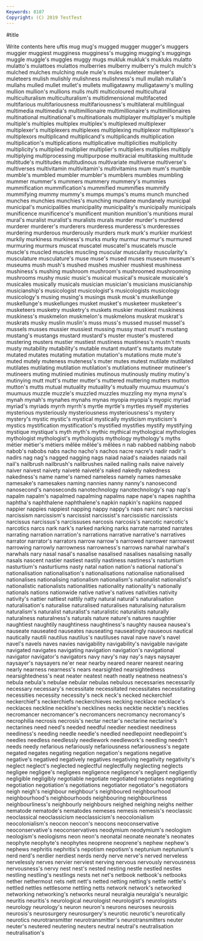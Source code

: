 ```yaml
---
Keywords: 8107
Copyright: (C) 2019 TestTest
---
```


#title

Write contents here
uftis mug mug's mugged mugger
mugger's muggers muggier muggiest mugginess mugginess's mugging mugging's muggings muggle
muggle's muggles muggy mugs mukluk mukluk's mukluks mulatto mulatto's mulattoes
mulattos mulberries mulberry mulberry's mulch mulch's mulched mulches mulching mule
mule's mules muleteer muleteer's muleteers mulish mulishly mulishness mulishness's mull
mullah mullah's mullahs mulled mullet mullet's mullets mulligatawny mulligatawny's mulling
mullion mullion's mullions mulls multi multicoloured multicultural multiculturalism multiculturalism's multidimensional
multifaceted multifarious multifariousness multifariousness's multilateral multilingual multimedia multimedia's multimillionaire multimillionaire's
multimillionaires multinational multinational's multinationals multiplayer multiplayer's multiple multiple's multiples multiplex
multiplex's multiplexed multiplexer multiplexer's multiplexers multiplexes multiplexing multiplexor multiplexor's multiplexors
multiplicand multiplicand's multiplicands multiplication multiplication's multiplications multiplicative multiplicities multiplicity multiplicity's
multiplied multiplier multiplier's multipliers multiplies multiply multiplying multiprocessing multipurpose multiracial
multitasking multitude multitude's multitudes multitudinous multivariate multiverse multiverse's multiverses multivitamin
multivitamin's multivitamins mum mum's mumble mumble's mumbled mumbler mumbler's mumblers
mumbles mumbling mummer mummer's mummers mummery mummery's mummies mummification mummification's
mummified mummifies mummify mummifying mummy mummy's mumps mumps's mums munch
munched munches munchies munchies's munching mundane mundanely municipal municipal's municipalities
municipality municipality's municipally municipals munificence munificence's munificent munition munition's munitions
mural mural's muralist muralist's muralists murals murder murder's murdered murderer
murderer's murderers murderess murderess's murderesses murdering murderous murderously murders murk
murk's murkier murkiest murkily murkiness murkiness's murks murky murmur murmur's
murmured murmuring murmurs muscat muscatel muscatel's muscatels muscle muscle's muscled
muscles muscling muscular muscularity muscularity's musculature musculature's muse muse's mused
muses museum museum's museums mush mush's mushed mushes mushier mushiest
mushiness mushiness's mushing mushroom mushroom's mushroomed mushrooming mushrooms mushy music
music's musical musical's musicale musicale's musicales musically musicals musician musician's
musicians musicianship musicianship's musicologist musicologist's musicologists musicology musicology's musing musing's
musings musk musk's muskellunge muskellunge's muskellunges musket musket's musketeer musketeer's
musketeers musketry musketry's muskets muskier muskiest muskiness muskiness's muskmelon muskmelon's
muskmelons muskrat muskrat's muskrats musky muslin muslin's muss muss's mussed
mussel mussel's mussels musses mussier mussiest mussing mussy must must's
mustang mustang's mustangs mustard mustard's muster muster's mustered mustering musters
mustier mustiest mustiness mustiness's mustn't musts musty mutability mutability's mutable
mutant mutant's mutants mutate mutated mutates mutating mutation mutation's mutations
mute mute's muted mutely muteness muteness's muter mutes mutest mutilate
mutilated mutilates mutilating mutilation mutilation's mutilations mutineer mutineer's mutineers muting
mutinied mutinies mutinous mutinously mutiny mutiny's mutinying mutt mutt's mutter
mutter's muttered muttering mutters mutton mutton's mutts mutual mutuality mutuality's
mutually muumuu muumuu's muumuus muzzle muzzle's muzzled muzzles muzzling my
myna myna's mynah mynah's mynahes mynahs mynas myopia myopia's myopic
myriad myriad's myriads myrrh myrrh's myrtle myrtle's myrtles myself mysteries
mysterious mysteriously mysteriousness mysteriousness's mystery mystery's mystic mystic's mystical mystically
mysticism mysticism's mystics mystification mystification's mystified mystifies mystify mystifying mystique
mystique's myth myth's mythic mythical mythological mythologies mythologist mythologist's mythologists
mythology mythology's myths métier métier's métiers mêlée mêlée's mêlées n
nab nabbed nabbing nabob nabob's nabobs nabs nacho nacho's nachos
nacre nacre's nadir nadir's nadirs nag nag's nagged nagging nags
naiad naiad's naiades naiads nail nail's nailbrush nailbrush's nailbrushes nailed
nailing nails naive naively naiver naivest naivety naiveté naiveté's naked
nakedly nakedness nakedness's name name's named nameless namely names namesake
namesake's namesakes naming nannies nanny nanny's nanosecond nanosecond's nanoseconds nanotechnology
nanotechnology's nap nap's napalm napalm's napalmed napalming napalms nape nape's
napes naphtha naphtha's naphthalene naphthalene's napkin napkin's napkins napped nappier
nappies nappiest napping nappy nappy's naps narc narc's narcissi narcissism
narcissism's narcissist narcissist's narcissistic narcissists narcissus narcissus's narcissuses narcosis narcosis's
narcotic narcotic's narcotics narcs nark nark's narked narking narks narrate
narrated narrates narrating narration narration's narrations narrative narrative's narratives narrator
narrator's narrators narrow narrow's narrowed narrower narrowest narrowing narrowly narrowness
narrowness's narrows narwhal narwhal's narwhals nary nasal nasal's nasalise nasalised
nasalises nasalising nasally nasals nascent nastier nastiest nastily nastiness nastiness's
nasturtium nasturtium's nasturtiums nasty natal nation nation's national national's nationalisation
nationalisation's nationalisations nationalise nationalised nationalises nationalising nationalism nationalism's nationalist nationalist's
nationalistic nationalists nationalities nationality nationality's nationally nationals nations nationwide native
native's natives nativities nativity nativity's nattier nattiest nattily natty natural
natural's naturalisation naturalisation's naturalise naturalised naturalises naturalising naturalism naturalism's naturalist
naturalist's naturalistic naturalists naturally naturalness naturalness's naturals nature nature's natures
naughtier naughtiest naughtily naughtiness naughtiness's naughty nausea nausea's nauseate nauseated
nauseates nauseating nauseatingly nauseous nautical nautically nautili nautilus nautilus's nautiluses
naval nave nave's navel navel's navels naves navies navigability navigability's
navigable navigate navigated navigates navigating navigation navigation's navigational navigator navigator's
navigators navy navy's nay nay's nays naysayer naysayer's naysayers ne'er
near nearby neared nearer nearest nearing nearly nearness nearness's nears
nearsighted nearsightedness nearsightedness's neat neater neatest neath neatly neatness neatness's
nebula nebula's nebulae nebular nebulas nebulous necessaries necessarily necessary necessary's
necessitate necessitated necessitates necessitating necessities necessity necessity's neck neck's necked
neckerchief neckerchief's neckerchiefs neckerchieves necking necklace necklace's necklaces neckline neckline's
necklines necks necktie necktie's neckties necromancer necromancer's necromancers necromancy necromancy's
necrophilia necrosis necrosis's nectar nectar's nectarine nectarine's nectarines need need's
needed needful needier neediest neediness neediness's needing needle needle's needled
needlepoint needlepoint's needles needless needlessly needlework needlework's needling needn't needs
needy nefarious nefariously nefariousness nefariousness's negate negated negates negating negation
negation's negations negative negative's negatived negatively negatives negativing negativity negativity's
neglect neglect's neglected neglectful neglectfully neglecting neglects negligee negligee's negligees
negligence negligence's negligent negligently negligible negligibly negotiable negotiate negotiated negotiates
negotiating negotiation negotiation's negotiations negotiator negotiator's negotiators neigh neigh's neighbour
neighbour's neighboured neighbourhood neighbourhood's neighbourhoods neighbouring neighbourliness neighbourliness's neighbourly neighbours
neighed neighing neighs neither nematode nematode's nematodes nemeses nemesis nemesis's
neoclassic neoclassical neoclassicism neoclassicism's neocolonialism neocolonialism's neocon neocon's neocons neoconservative
neoconservative's neoconservatives neodymium neodymium's neologism neologism's neologisms neon neon's neonatal
neonate neonate's neonates neophyte neophyte's neophytes neoprene neoprene's nephew nephew's
nephews nephritis nephritis's nepotism nepotism's neptunium neptunium's nerd nerd's nerdier
nerdiest nerds nerdy nerve nerve's nerved nerveless nervelessly nerves nervier
nerviest nerving nervous nervously nervousness nervousness's nervy nest nest's nested
nesting nestle nestled nestles nestling nestling's nestlings nests net net's
netbook netbook's netbooks nether nethermost nets nett nett's netted netting
netting's nettle nettle's nettled nettles nettlesome nettling netts network network's
networked networking networking's networks neural neuralgia neuralgia's neuralgic neuritis neuritis's
neurological neurologist neurologist's neurologists neurology neurology's neuron neuron's neurons neuroses
neurosis neurosis's neurosurgery neurosurgery's neurotic neurotic's neurotically neurotics neurotransmitter neurotransmitter's
neurotransmitters neuter neuter's neutered neutering neuters neutral neutral's neutralisation neutralisation's
